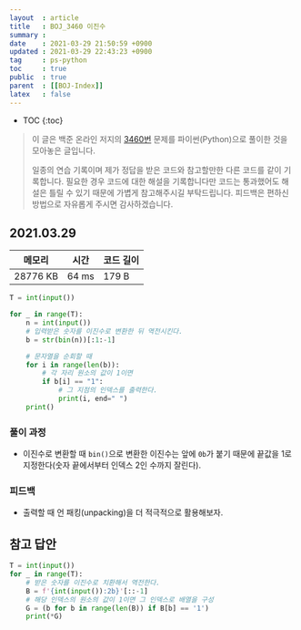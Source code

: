 ```yaml
---
layout  : article
title   : BOJ_3460 이진수
summary : 
date    : 2021-03-29 21:50:59 +0900
updated : 2021-03-29 22:43:23 +0900
tag     : ps-python
toc     : true
public  : true
parent  : [[BOJ-Index]]
latex   : false
---
```

* TOC
{:toc}

>이 글은 백준 온라인 저지의 [3460번](https://www.acmicpc.net/problem/3460) 문제를 파이썬(Python)으로 풀이한 것을 모아놓은 글입니다.
>
> 일종의 연습 기록이며 제가 정답을 받은 코드와 참고할만한 다른 코드를 같이 기록합니다. 필요한 경우 코드에 대한 해설을 기록합니다만 코드는 통과했어도 해설은 틀릴 수 있기 때문에 가볍게 참고해주시길 부탁드립니다. 피드백은 편하신 방법으로 자유롭게 주시면 감사하겠습니다.

## 2021.03.29

| 메모리    | 시간  | 코드 길이 |
| --------- | ----- | --------- |
| 28776 KB  | 64 ms | 179 B     |

```python
T = int(input())

for _ in range(T):
    n = int(input())
    # 입력받은 숫자를 이진수로 변환한 뒤 역전시킨다.
    b = str(bin(n))[:1:-1]

    # 문자열을 순회할 때
    for i in range(len(b)):
        # 각 자리 원소의 값이 1이면
        if b[i] == "1":
            # 그 지점의 인덱스를 출력한다.
            print(i, end=" ")
    print()
```

### 풀이 과정

* 이진수로 변환할 때 `bin()`으로 변환한 이진수는 앞에 `0b`가 붙기 때문에 끝값을 1로 지정한다(숫자 끝에서부터 인덱스 2인 수까지 잘린다).

### 피드백

* 출력할 때 언 패킹(unpacking)을 더 적극적으로 활용해보자.

## 참고 답안

```python
T = int(input())
for _ in range(T):
    # 받은 숫자를 이진수로 치환해서 역전한다.
    B = f'{int(input()):2b}'[::-1]
    # 해당 인덱스의 원소의 값이 1이면 그 인덱스로 배열을 구성
    G = (b for b in range(len(B)) if B[b] == '1')
    print(*G)
```
